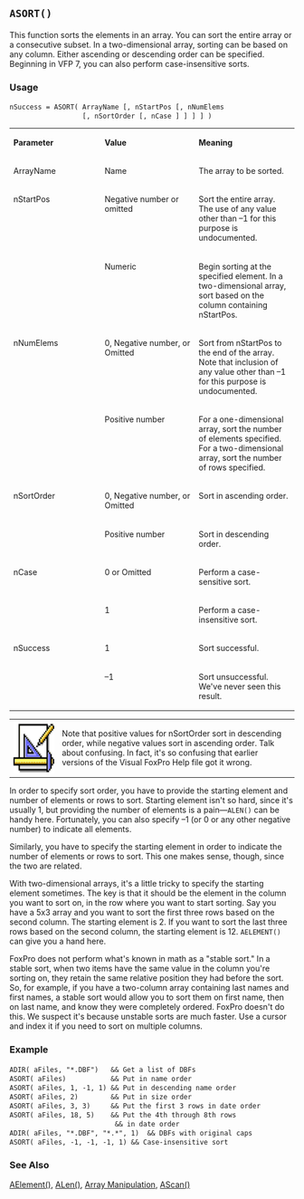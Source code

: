 ## `ASORT()`

This function sorts the elements in an array. You can sort the entire array or a consecutive subset. In a two-dimensional array, sorting can be based on any column. Either ascending or descending order can be specified. Beginning in VFP 7, you can also perform case-insensitive sorts.

### Usage

```foxpro
nSuccess = ASORT( ArrayName [, nStartPos [, nNumElems
                  [, nSortOrder [, nCase ] ] ] ] )
```
<table>
<tr>
  <td width="32%" valign="top">
  <p><b>Parameter</b></p>
  </td>
  <td width="23%" valign="top">
  <p><b>Value</b></p>
  </td>
  <td width="45%" valign="top">
  <p><b>Meaning</b></p>
  </td>
 </tr>
<tr>
  <td width="32%" valign="top">
  <p>ArrayName</p>
  </td>
  <td width="23%" valign="top">
  <p>Name</p>
  </td>
  <td width="45%" valign="top">
  <p>The array to be sorted.</p>
  </td>
 </tr>
<tr>
  <td width="32%" rowspan="2" valign="top">
  <p>nStartPos</p>
  </td>
  <td width="23%" valign="top">
  <p>Negative number or omitted</p>
  </td>
  <td width="45%" valign="top">
  <p>Sort the entire array. The use of any value other than &ndash;1 for this purpose is undocumented.</p>
  </td>
 </tr>
<tr>
  <td width="33%" valign="top">
  <p>Numeric</p>
  </td>
  <td width="67%" valign="top">
  <p>Begin sorting at the specified element. In a two-dimensional array, sort based on the column containing nStartPos.</p>
  </td>
 </tr>
<tr>
  <td width="32%" rowspan="2" valign="top">
  <p>nNumElems</p>
  </td>
  <td width="23%" valign="top">
  <p>0, Negative number, or Omitted</p>
  </td>
  <td width="45%" valign="top">
  <p>Sort from nStartPos to the end of the array. Note that inclusion of any value other than &ndash;1 for this purpose is undocumented.<b ></b></p>
  </td>
 </tr>
<tr>
  <td width="33%" valign="top">
  <p>Positive number</p>
  </td>
  <td width="67%" valign="top">
  <p>For a one-dimensional array, sort the number of elements specified. For a two-dimensional array, sort the number of rows specified. </p>
  </td>
 </tr>
<tr>
  <td width="32%" rowspan="2" valign="top">
  <p>nSortOrder</p>
  </td>
  <td width="23%" valign="top">
  <p>0, Negative number, or Omitted</p>
  </td>
  <td width="45%" valign="top">
  <p>Sort in ascending order. </p>
  </td>
 </tr>
<tr>
  <td width="33%" valign="top">
  <p>Positive number</p>
  </td>
  <td width="67%" valign="top">
  <p>Sort in descending order.</p>
  </td>
 </tr>
<tr>
  <td width="32%" rowspan="2" valign="top">
  <p>nCase</p>
  </td>
  <td width="23%" valign="top">
  <p>0 or Omitted</p>
  </td>
  <td width="45%" valign="top">
  <p>Perform a case-sensitive sort.</p>
  </td>
 </tr>
<tr>
  <td width="33%" valign="top">
  <p>1</p>
  </td>
  <td width="67%" valign="top">
  <p>Perform a case-insensitive sort.</p>
  </td>
 </tr>
<tr>
  <td width="32%" rowspan="2" valign="top">
  <p>nSuccess</p>
  </td>
  <td width="23%" valign="top">
  <p>1</p>
  </td>
  <td width="45%" valign="top">
  <p>Sort successful.</p>
  </td>
 </tr>
<tr>
  <td width="33%" valign="top">
  <p>&ndash;1</p>
  </td>
  <td width="67%" valign="top">
  <p>Sort unsuccessful. We've never seen this result.</p>
  </td>
 </tr>
</table>

<table>
<tr>
  <td width="17%" valign="top">
<img width="94" height="94" src="design.gif">
  </td>
  <td width="83%">
  <p>Note that positive values for nSortOrder sort in descending order, while negative values sort in ascending order. Talk about confusing. In fact, it's so confusing that earlier versions of the Visual FoxPro Help file got it wrong.</p>
  </td>
 </tr>
</table>

In order to specify sort order, you have to provide the starting element and number of elements or rows to sort. Starting element isn't so hard, since it's usually 1, but providing the number of elements is a pain&mdash;`ALEN()` can be handy here. Fortunately, you can also specify &ndash;1 (or 0 or any other negative number) to indicate all elements.

Similarly, you have to specify the starting element in order to indicate the number of elements or rows to sort. This one makes sense, though, since the two are related.

With two-dimensional arrays, it's a little tricky to specify the starting element sometimes. The key is that it should be the element in the column you want to sort on, in the row where you want to start sorting. Say you have a 5x3 array and you want to sort the first three rows based on the second column. The starting element is 2. If you want to sort the last three rows based on the second column, the starting element is 12. `AELEMENT()` can give you a hand here.

FoxPro does not perform what's known in math as a "stable sort." In a stable sort, when two items have the same value in the column you're sorting on, they retain the same relative position they had before the sort. So, for example, if you have a two-column array containing last names and first names, a stable sort would allow you to sort them on first name, then on last name, and know they were completely ordered. FoxPro doesn't do this. We suspect it's because unstable sorts are much faster. Use a cursor and index it if you need to sort on multiple columns.

### Example

```foxpro
ADIR( aFiles, "*.DBF")   && Get a list of DBFs
ASORT( aFiles)           && Put in name order
ASORT( aFiles, 1, -1, 1) && Put in descending name order
ASORT( aFiles, 2)        && Put in size order
ASORT( aFiles, 3, 3)     && Put the first 3 rows in date order
ASORT( aFiles, 18, 5)    && Put the 4th through 8th rows
                          && in date order
ADIR( aFiles, "*.DBF", "*.*", 1)  && DBFs with original caps
ASORT( aFiles, -1, -1, -1, 1) && Case-insensitive sort
```
### See Also

[AElement()](s4g213.md), [ALen()](s4g214.md), [Array Manipulation](s4g282.md), [AScan()](s4g216.md)
